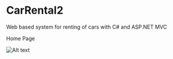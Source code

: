 # CarRental2
 Web based system for renting of cars with C# and ASP.NET MVC
 
 Home Page

![Alt text](https://i.postimg.cc/X7HpSZLb/homepage.jpg "Home Page")
